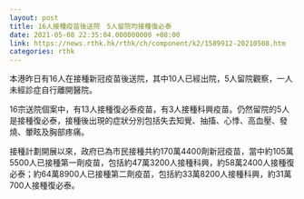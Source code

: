 ```yaml
---
layout: post
title: 16人接種疫苗後送院　5人留院均接種復必泰
date: 2021-05-08 22:35:04.000000000 +08:00
link: https://news.rthk.hk/rthk/ch/component/k2/1589912-20210508.htm
categories: rthk
---
```


本港昨日有16人在接種新冠疫苗後送院，其中10人已經出院，5人留院觀察，一人未經診症自行離開醫院。

16宗送院個案中，有13人接種復必泰疫苗，有3人接種科興疫苗。仍然留院的5人是接種復必泰，接種後出現的症狀分別包括失去知覺、抽搐、心悸、高血壓、發燒、暈眩及胸部疼痛。

接種計劃開展以來，政府已為市民接種共約170萬4400劑新冠疫苗，當中約105萬5500人已接種第一劑疫苗，包括約47萬3200人接種科興，約58萬2400人接種復必泰；約64萬8900人已接種第二劑疫苗，包括約33萬8200人接種科興，約31萬700人接種復必泰。
